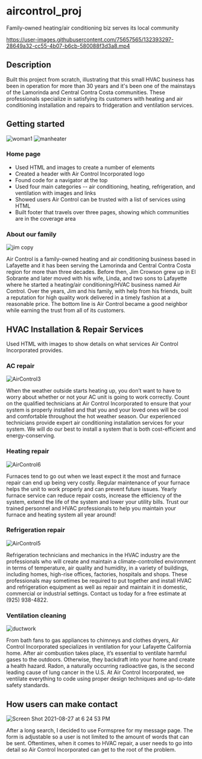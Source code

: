 # aircontrol_proj
Family-owned heating/air conditioning biz serves its local community

https://user-images.githubusercontent.com/75657565/132393297-28649a32-cc55-4b07-b6cb-580088f3d3a8.mp4

## Description
Built this project from scratch, illustrating that this small HVAC business has been in operation for more than 30 years and it's been one of the mainstays of the Lamorinda and Central Contra Costa communities. These professionals specialize in satisfying its customers with heating and air conditioning installation and repairs to fridgeration and ventilation services.


## Getting started
![woman1](https://user-images.githubusercontent.com/75657565/131199051-6c7a0189-b270-4ef7-adbf-7e07034bbb7f.png) ![manheater](https://user-images.githubusercontent.com/75657565/131199181-84f12ce6-6639-46f9-aca8-b11d6a2900ae.png)

### Home page
* Used HTML and images to create a number of elements
* Created a header with Air Control Incorporated logo
* Found code for a navigator at the top
* Used four main categories -- air conditioning, heating, refrigeration, and ventilation with images and links
* Showed users Air Control can be trusted with a list of services using HTML
* Built footer that travels over three pages, showing which communities are in the coverage area

### About our family
![jim copy](https://user-images.githubusercontent.com/75657565/131200873-db1f9327-e4b9-45cf-83d0-b4b80d2cf430.jpeg)

Air Control is a family-owned heating and air conditioning business based in Lafayette and it has been serving the Lamorinda and Central Contra Costa region for more than three decades. Before then, Jim Crowson grew up in El Sobrante and later moved with his wife, Linda, and two sons to Lafayette where he started a heating/air conditioning/HVAC business named Air Control. Over the years, Jim and his family, with help from his friends, built a reputation for high quality work delivered in a timely fashion at a reasonable price. The bottom line is Air Control became a good neighbor while earning the trust from all of its customers.

## HVAC Installation & Repair Services
Used HTML with images to show details on what services Air Control Incorporated provides.

### AC repair
![AirControl3](https://user-images.githubusercontent.com/75657565/131201335-d009ad06-71b8-41f0-a5bf-6e7b4c779666.jpeg)

When the weather outside starts heating up, you don’t want to have to worry about whether or not your AC unit is going to work correctly. Count on the qualified technicians at Air Control Incorporated to ensure that your system is properly installed and that you and your loved ones will be cool and comfortable throughout the hot weather season. Our experienced technicians provide expert air conditioning installation services for your system. We will do our best to install a system that is both cost-efficient and energy-conserving.

### Heating repair
![AirControl6](https://user-images.githubusercontent.com/75657565/131201478-1bb9a8c9-9f66-41b4-8c54-2745e1484a57.jpeg)

Furnaces tend to go out when we least expect it the most and furnace repair can end up being very costly. Regular maintenance of your furnace helps the unit to work properly and can prevent future issues. Yearly furnace service can reduce repair costs, increase the efficiency of the system, extend the life of the system and lower your utility bills. Trust our trained personnel and HVAC professionals to help you maintain your furnace and heating system all year around!

### Refrigeration repair
![AirControl5](https://user-images.githubusercontent.com/75657565/131201609-f6729990-83be-49dd-b6a6-5ea8d8589dab.jpeg)

Refrigeration technicians and mechanics in the HVAC industry are the professionals who will create and maintain a climate-controlled environment in terms of temperature, air quality and humidity, in a variety of buildings, including homes, high-rise offices, factories, hospitals and shops. These professionals may sometimes be required to put together and install HVAC and refrigeration equipment as well as repair and maintain it in domestic, commercial or industrial settings. Contact us today for a free estimate at (925) 938-4822.

### Ventilation cleaning
![ductwork](https://user-images.githubusercontent.com/75657565/131201690-1f60c8da-93a5-4338-9399-8820f636acb8.jpg)

From bath fans to gas appliances to chimneys and clothes dryers, Air Control Incorporated specializes in ventilation for your Lafayette California home. After air combustion takes place, it’s essential to ventilate harmful gases to the outdoors. Otherwise, they backdraft into your home and create a health hazard. Radon, a naturally occurring radioactive gas, is the second leading cause of lung cancer in the U.S. At Air Control Incorporated, we ventilate everything to code using proper design techniques and up-to-date safety standards.

## How users can make contact
![Screen Shot 2021-08-27 at 6 24 53 PM](https://user-images.githubusercontent.com/75657565/131201964-ed1f3cfa-7cf0-474a-bc69-b7e43a211660.png)

After a long search, I decided to use Formspree for my message page. The form is adjustable so a user is not limited to the amount of words that can be sent. Oftentimes, when it comes to HVAC repair, a user needs to go into detail so Air Control Incorporated can get to the root of the problem. 
